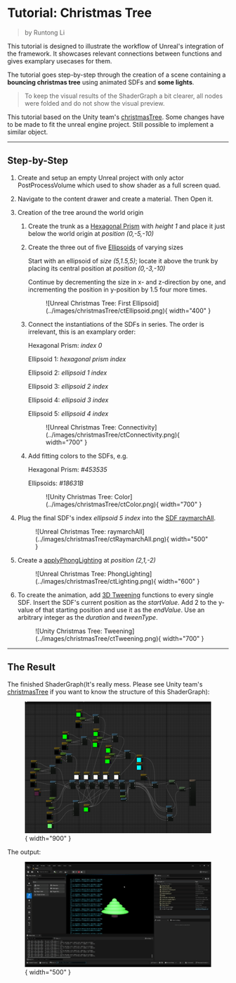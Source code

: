 <div class="container">
    <h1 class="main-heading">Tutorial: Christmas Tree</h1>
    <blockquote class="author">by Runtong Li</blockquote>
</div>

This tutorial is designed to illustrate the workflow of Unreal's integration of the framework. It showcases relevant connections between functions and gives examplary usecases for them. 

The tutorial goes step-by-step through the creation of a scene containing a **bouncing christmas tree** using animated SDFs and **some lights**.

> To keep the visual results of the ShaderGraph a bit clearer, all nodes were folded and do not show the visual preview.

This tutorial based on the Unity team's [christmasTree](../../unity/tutorials/christmasTree.md). Some changes have to be made to fit the unreal engine project. Still possible to implement a similar object.


---

## Step-by-Step

1. Create and setup an empty Unreal project with only actor PostProcessVolume which used to show shader as a full screen quad.
2. Navigate to the content drawer and create a material. Then Open it.
3. Creation of the tree around the world origin
    1. Create the trunk as a [Hexagonal Prism](../sdfs/hexprism.md) with *height 1* and place it just below the world origin at *position (0,-5,-10)*
    2. Create the three out of five [Ellipsoids](../sdfs/ellipsoid.md) of varying sizes
   
        Start with an ellipsoid of *size (5,1.5,5)*; locate it above the trunk by placing its central position at *position (0,-3,-10)*
   
        Continue by decrementing the size in x- and z-direction by one, and incrementing the position in y-position by 1.5 four more times.

        <figure markdown="span">
            ![Unreal Christmas Tree: First Ellipsoid](../images/christmasTree/ctEllipsoid.png){ width="400" }
        </figure>

    4. Connect the instantiations of the SDFs in series. The order is irrelevant, this is an examplary order:

        Hexagonal Prism: *index 0*

        Ellipsoid 1: *hexagonal prism index* 

        Ellipsoid 2: *ellipsoid 1 index*

        Ellipsoid 3: *ellipsoid 2 index*

        Ellipsoid 4: *ellipsoid 3 index*
    
        Ellipsoid 5: *ellipsoid 4 index*

        <figure markdown="span">
        ![Unreal Christmas Tree: Connectivity](../images/christmasTree/ctConnectivity.png){ width="700" }
        </figure>

    5. Add fitting colors to the SDFs, e.g.

        Hexagonal Prism: *#453535*

        Ellipsoids: *#18631B*

        <figure markdown="span">
        ![Unity Christmas Tree: Color](../images/christmasTree/ctColor.png){ width="700" }
        </figure>
7. Plug the final SDF's index *ellipsoid 5 index* into the [SDF raymarchAll](../sdfs/raymarchAll.md). 

    <figure markdown="span">
        ![Unreal Christmas Tree: raymarchAll](../images/christmasTree/ctRaymarchAll.png){ width="500" }
    </figure>

9. Create a [applyPhongLighting](../lighting/PhongLighting.md) at *position (2,1,-2)* 

    <figure markdown="span">
        ![Unreal Christmas Tree: PhongLighting](../images/christmasTree/ctLighting.png){ width="600" }
    </figure>

11. To create the animation, add [3D Tweening](../animations/tweening.md) functions to every single SDF. Insert the SDF's current position as the *startValue*. Add 2 to the y-value of that starting position and use it as the *endValue*. Use an arbitrary integer as the *duration* and *tweenType*.

    <figure markdown="span">
        ![Unity Christmas Tree: Tweening](../images/christmasTree/ctTweening.png){ width="700" }
    </figure>


--- 

## The Result

The finished ShaderGraph(It's really mess. Please see Unity team's [christmasTree](../../unity/tutorials/christmasTree.md) if you want to know the structure of this ShaderGraph):
    <figure markdown="span">
    ![Unreal Christmas Tree: Final ShaderGraph](../images/christmasTree/christmasTree.png){ width="900" }
    </figure>

The output:
    <figure markdown="span">
    ![Unreal Christmas Tree: Final Output](../images/christmasTree/chrismastree.gif){ width="500" }
    </figure>

